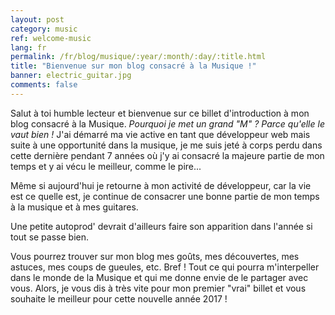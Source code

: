 ```yaml
---
layout: post
category: music
ref: welcome-music
lang: fr
permalink: /fr/blog/musique/:year/:month/:day/:title.html
title: "Bienvenue sur mon blog consacré à la Musique !"
banner: electric_guitar.jpg
comments: false
---
```


Salut à toi humble lecteur et bienvenue sur ce billet d'introduction à mon blog consacré à la Musique. *Pourquoi je met un grand "M" ? Parce qu'elle le vaut bien !* J'ai démarré ma vie active en tant que développeur web mais suite à une opportunité dans la musique, je me suis jeté à corps perdu dans cette dernière pendant 7 années où j'y ai consacré la majeure partie de mon temps et y ai vécu le meilleur, comme le pire...

Même si aujourd'hui je retourne à mon activité de développeur, car la vie est ce quelle est, je continue de consacrer une bonne partie de mon temps à la musique et à mes guitares.

<p class="notice--info">
  Une petite autoprod' devrait d'ailleurs faire son apparition dans l'année si tout se passe bien.
</p>

Vous pourrez trouver sur mon blog mes goûts, mes découvertes, mes astuces, mes coups de gueules, etc. Bref ! Tout ce qui pourra m'interpeller dans le monde de la Musique et qui me donne envie de le partager avec vous. Alors, je vous dis à très vite pour mon premier "vrai" billet et vous souhaite le meilleur pour cette nouvelle année 2017 !
